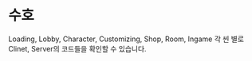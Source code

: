 # 수호

Loading, Lobby, Character, Customizing, Shop, Room, Ingame 각 씬 별로 Clinet, Server의 코드들을 확인할 수 있습니다.
